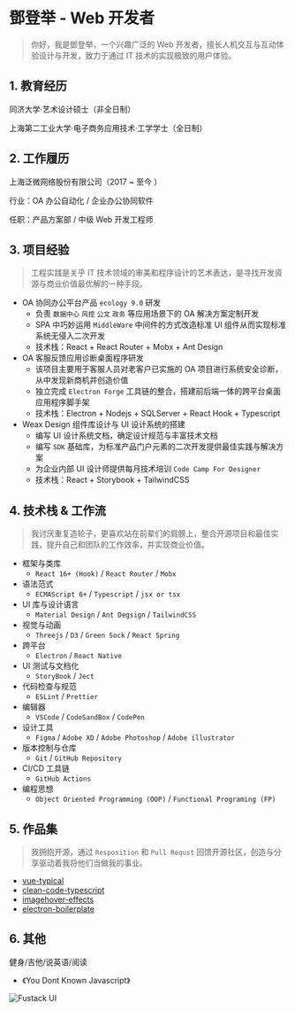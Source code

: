 # 鄧登举 - Web 开发者

> 你好，我是鄧登举，一个兴趣广泛的 Web 开发者，擅长人机交互与互动体验设计与开发，致力于通过 IT 技术的实现极致的用户体验。

## 1. 教育经历

同济大学·艺术设计硕士（非全日制）

上海第二工业大学·电子商务应用技术·工学学士（全日制）

## 2. 工作履历

上海泛微网络股份有限公司（2017 ~ 至今 ）

行业：OA 办公自动化 / 企业办公协同软件

任职：产品方案部 / 中级 Web 开发工程师

## 3. 项目经验

> 工程实践是关乎 IT 技术领域的审美和程序设计的艺术表达，是寻找开发资源与商业价值最优解的一种手段。

- OA 协同办公平台产品 `ecology 9.0` 研发
  - 负责 `数据中心` `风控` `公文` `政务` 等应用场景下的 OA 解决方案定制开发
  - SPA 中巧妙运用 `MiddleWare` 中间件的方式改造标准 UI 组件从而实现标准系统无侵入二次开发
  - 技术栈：React + React Router + Mobx + Ant Design
- OA 客服反馈应用诊断桌面程序研发
  - 该项目主要用于客服人员对老客户已实施的 OA 项目进行系统安全诊断，从中发现新商机并创造价值
  - 独立完成 `Electron Forge` 工具链的整合，搭建前后端一体的跨平台桌面应用程序脚手架
  - 技术栈：Electron + Nodejs + SQLServer + React Hook + Typescript
- Weax Design 组件库设计与 UI 设计系统的搭建
  - 编写 UI 设计系统文档，确定设计规范与丰富技术文档
  - 编写 `SDK` 基础库，为标准产品门户元素的二次开发提供最佳实践与解决方案
  - 为企业内部 UI 设计师提供每月技术培训 `Code Camp For Designer`
  - 技术栈：React + Storybook + TailwindCSS

## 4. 技术栈 & 工作流

> 我讨厌重复造轮子，更喜欢站在前辈们的肩膀上，整合开源项目和最佳实践，提升自己和团队的工作效率，并实现商业价值。

- 框架与类库
  - `React 16+ (Hook)` / `React Router` / `Mobx`
- 语法范式
  - `ECMAScript 6+` / `Typescript` / `jsx or tsx`
- UI 库与设计语言 
  - `Material Design` / `Ant Degsign` / `TailwindCSS`
- 视觉与动画
  - `Threejs` / `D3` / `Green Sock` / `React Spring`
- 跨平台
  - `Electron` / `React Native`
- UI 测试与文档化
  - `StoryBook` / `Ject`
- 代码检查与规范
  - `ESLint` / `Prettier`
- 编辑器
  - `VSCode` / `CodeSandBox` / `CodePen`
- 设计工具
  - `Figma` / `Adobe XD` / `Adobe Photoshop` / `Adobe illustrator`
- 版本控制与仓库
  - `Git` / `GitHub Repository`
- CI/CD 工具链
  - `GitHub Actions`
- 编程思想
  - `Object Oriented Programming (OOP)` / `Functional Programing (FP)`

## 5. 作品集

> 我拥抱开源，通过 `Resposition` 和 `Pull Requst` 回馈开源社区，创造与分享驱动着我将他们当做我的事业。

- [vue-typical](https://github.com/Turkyden/vue-typical)
- [clean-code-typescript](https://github.com/Turkyden/clean-code-typescript)
- [imagehover-effects](https://github.com/Turkyden/imagehover-effects)
- [electron-boilerplate](https://github.com/Turkyden/electron-boilerplate)

## 6. 其他

健身/吉他/说英语/阅读

- 《You Dont Known Javascript》

![Fustack UI](https://pic4.zhimg.com/80/v2-3625104666d70baa294e9a08b89f9dcf_720w.jpg)
